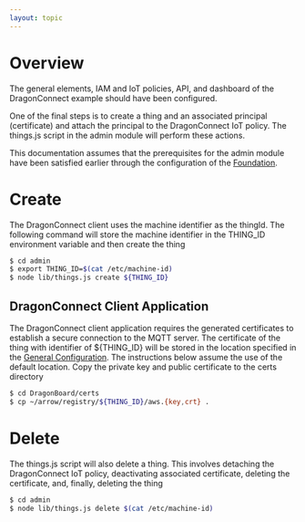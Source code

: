 ```yaml
---
layout: topic
---
```


# Overview

The general elements, IAM and IoT policies, API, and dashboard of the
DragonConnect example should have been configured.

One of the final steps is to create a thing and an associated principal
(certificate) and attach the principal to the DragonConnect IoT policy.
The things.js script in the admin module will perform these actions.

This documentation assumes that the prerequisites for the admin module have
been satisfied earlier through the configuration of the
[Foundation](./foundation.html).

# Create

The DragonConnect client uses the machine identifier as the thingId.
The following command will store the machine identifier in the THING_ID
environment variable and then create the thing

```sh
$ cd admin
$ export THING_ID=$(cat /etc/machine-id)
$ node lib/things.js create ${THING_ID}
```

## DragonConnect Client Application

The DragonConnect client application requires the generated certificates
to establish a secure connection to the MQTT server.  The certificate of the
thing with identifier of ${THING_ID} will be stored in the location specified
in the [General Configuration](./general_conf.html).  The instructions below
assume the use of the default location.  Copy the private key and public
certificate to the certs directory

```sh
$ cd DragonBoard/certs
$ cp ~/arrow/registry/${THING_ID}/aws.{key,crt} .
```

# Delete

The things.js script will also delete a thing.  This involves detaching the
DragonConnect IoT policy, deactivating associated certificate, deleting the
certificate, and, finally, deleting the thing

```sh
$ cd admin
$ node lib/things.js delete $(cat /etc/machine-id)
```
